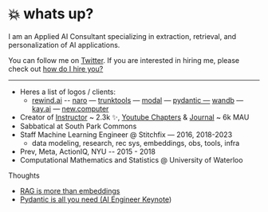 # 💥 whats up?

I am an Applied AI Consultant specializing in extraction, retrieval, and personalization of AI applications. 

You can follow me on [Twitter](http://x.com/jxnlco). If you are interested in hiring me, please check out [how do I hire you?](https://www.notion.so/How-can-I-hire-you-ec2bb36a5ac048c2a8f6bd888faea6c2?pvs=21)

---

- Heres a list of logos / clients:
    - [rewind.ai](https://rewind.ai) -- [naro](http://narohq.com) — [trunktools](https://trunktools.com/) — [modal](http://modal.com) — [pydantic —](http://pydantic.dev) [wandb](https://wandb.ai/) — [kay.ai](http://Kay.ai) — [new.computer](http://new.computer)
- Creator of  [Instructor](https://jxnl.github.io/instructor/) ~ 2.3k ✨, [Youtube Chapters](https://youtubechapters.app) & [Journal](http://usejournal.xyz) ~ 6k MAU
- Sabbatical at South Park Commons
- Staff Machine Learning Engineer @ Stitchfix — 2016, 2018-2023
    - data modeling, research, rec sys, embeddings, obs, tools, infra
- Prev, Meta, ActionIQ, NYU -- 2015 - 2018
- Computational Mathematics and Statistics @ University of Waterloo

Thoughts 

- [RAG is more than embeddings](https://jxnl.github.io/instructor/blog/2023/09/17/rag-is-more-than-just-embedding-search/)
- [Pydantic is all you need (AI Engineer Keynote](https://www.youtube.com/watch?v=yj-wSRJwrrc&t=23))

